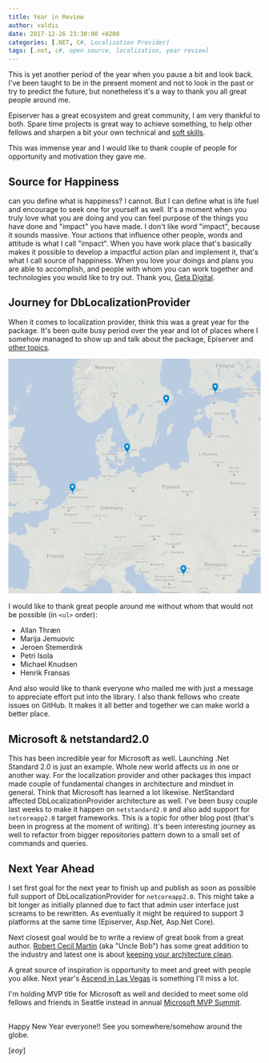 ```yaml
---
title: Year in Review
author: valdis
date: 2017-12-26 23:30:00 +0200
categories: [.NET, C#, Localization Provider]
tags: [.net, c#, open source, localization, year review]
---
```


This is yet another period of the year when you pause a bit and look back. I've been taught to be in the present moment and not to look in the past or try to predict the future, but nonetheless it's a way to thank you all great people around me.

Episerver has a great ecosystem and great community, I am very thankful to both. Spare time projects is great way to achieve something, to help other fellows and sharpen a bit your own technical and [soft skills](https://www.amazon.com/Soft-Skills-software-developers-manual/dp/1617292397).

This was immense year and I would like to thank couple of people for opportunity and motivation they gave me.

## Source for Happiness

can you define what is happiness? I cannot. But I can define what is life fuel and encourage to seek one for yourself as well. It's a moment when you truly love what you are doing and you can feel purpose of the things you have done and "impact" you have made. I don't like word "impact", because it sounds massive. Your actions that influence other people, words and attitude is what I call "impact". When you have work place that's basically makes it possible to develop a impactful action plan and implement it, that's what I call source of happiness. When you love your doings and plans you are able to accomplish, and people with whom you can work together and technologies you would like to try out.
Thank you, [Geta Digital](https://www.getadigital.com).

## Journey for DbLocalizationProvider

When it comes to localization provider, think this was a great year for the package.
It's been quite busy period over the year and lot of places where I somehow managed to show up and talk about the package, Episerver and [other topics](https://en.wikipedia.org/wiki/Dependency_injection).

![](/assets/img/2017/12/2017-12-26_20-18-20.png)

I would like to thank great people around me without whom that would not be possible (in `<ul>` order):

* Allan Thræn
* Marija Jemuovic
* Jeroen Stemerdink
* Petri Isola
* Michael Knudsen
* Henrik Fransas

And also would like to thank everyone who mailed me with just a message to appreciate effort put into the library. I also thank fellows who create issues on GitHub. It makes it all better and together we can make world a better place.

## Microsoft & netstandard2.0

This has been incredible year for Microsoft as well. Launching .Net Standard 2.0 is just an example. Whole new world affects us in one or another way. For the localization provider and other packages this impact made couple of fundamental changes in architecture and mindset in general. Think that Microsoft has learned a lot likewise.
NetStandard affected DbLocalizationProvider architecture as well. I've been busy couple last weeks to make it happen on `netstandard2.0` and also add support for `netcoreapp2.0` target frameworks. This is a topic for other blog post (that's been in progress at the moment of writing). It's been interesting journey as well to refactor from bigger repositories pattern down to a small set of commands and queries.

## Next Year Ahead

I set first goal for the next year to finish up and publish as soon as possible full support of DbLocalizationProvider for `netcoreapp2.0`. This might take a bit longer as initially planned due to fact that admin user interface just screams to be rewritten. As eventually it might be required to support 3 platforms at the same time (Episerver, Asp.Net, Asp.Net Core).

Next closest goal would be to write a review of great book from a great author. [Robert Cecil Martin](http://blog.cleancoder.com/) (aka "Uncle Bob") has some great addition to the industry and latest one is about [keeping your architecture clean](https://www.amazon.com/Clean-Architecture-Craftsmans-Software-Structure/dp/0134494164).

A great source of inspiration is opportunity to meet and greet with people you alike. Next year's [Ascend in Las Vegas](https://www.episerver.com/about/company/overview/ascend-usa/) is something I'll miss a lot.

I'm holding MVP title for Microsoft as well and decided to meet some old fellows and friends in Seattle instead in annual [Microsoft MVP Summit](https://mvp.microsoft.com/summit).


<br/>
Happy New Year everyone!!
See you somewhere/somehow around the globe.

[*eoy*]
